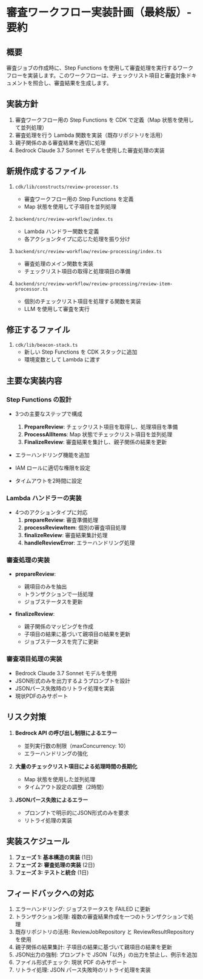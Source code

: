 # 審査ワークフロー実装計画（最終版）- 要約

## 概要

審査ジョブの作成時に、Step Functions を使用して審査処理を実行するワークフローを実装します。このワークフローは、チェックリスト項目と審査対象ドキュメントを照合し、審査結果を生成します。

## 実装方針

1. 審査ワークフロー用の Step Functions を CDK で定義（Map 状態を使用して並列処理）
2. 審査処理を行う Lambda 関数を実装（既存リポジトリを活用）
3. 親子関係のある審査結果を適切に処理
4. Bedrock Claude 3.7 Sonnet モデルを使用した審査処理の実装

## 新規作成するファイル

1. `cdk/lib/constructs/review-processor.ts`
   - 審査ワークフロー用の Step Functions を定義
   - Map 状態を使用して子項目を並列処理

2. `backend/src/review-workflow/index.ts`
   - Lambda ハンドラー関数を定義
   - 各アクションタイプに応じた処理を振り分け

3. `backend/src/review-workflow/review-processing/index.ts`
   - 審査処理のメイン関数を実装
   - チェックリスト項目の取得と処理項目の準備

4. `backend/src/review-workflow/review-processing/review-item-processor.ts`
   - 個別のチェックリスト項目を処理する関数を実装
   - LLM を使用して審査を実行

## 修正するファイル

1. `cdk/lib/beacon-stack.ts`
   - 新しい Step Functions を CDK スタックに追加
   - 環境変数として Lambda に渡す

## 主要な実装内容

### Step Functions の設計

- 3つの主要なステップで構成
  1. **PrepareReview**: チェックリスト項目を取得し、処理項目を準備
  2. **ProcessAllItems**: Map 状態でチェックリスト項目を並列処理
  3. **FinalizeReview**: 審査結果を集計し、親子関係の結果を更新

- エラーハンドリング機能を追加
- IAM ロールに適切な権限を設定
- タイムアウトを2時間に設定

### Lambda ハンドラーの実装

- 4つのアクションタイプに対応
  1. **prepareReview**: 審査準備処理
  2. **processReviewItem**: 個別の審査項目処理
  3. **finalizeReview**: 審査結果集計処理
  4. **handleReviewError**: エラーハンドリング処理

### 審査処理の実装

- **prepareReview**: 
  - 親項目のみを抽出
  - トランザクションで一括処理
  - ジョブステータスを更新

- **finalizeReview**:
  - 親子関係のマッピングを作成
  - 子項目の結果に基づいて親項目の結果を更新
  - ジョブステータスを完了に更新

### 審査項目処理の実装

- Bedrock Claude 3.7 Sonnet モデルを使用
- JSON形式のみを出力するようプロンプトを設計
- JSONパース失敗時のリトライ処理を実装
- 現状PDFのみサポート

## リスク対策

1. **Bedrock API の呼び出し制限によるエラー**
   - 並列実行数の制限（maxConcurrency: 10）
   - エラーハンドリングの強化

2. **大量のチェックリスト項目による処理時間の長期化**
   - Map 状態を使用した並列処理
   - タイムアウト設定の調整（2時間）

3. **JSONパース失敗によるエラー**
   - プロンプトで明示的にJSON形式のみを要求
   - リトライ処理の実装

## 実装スケジュール

1. **フェーズ 1: 基本構造の実装** (1日)
2. **フェーズ 2: 審査処理の実装** (2日)
3. **フェーズ 3: テストと統合** (1日)

## フィードバックへの対応

1. エラーハンドリング: ジョブステータスを FAILED に更新
2. トランザクション処理: 複数の審査結果作成を一つのトランザクションで処理
3. 既存リポジトリの活用: ReviewJobRepository と ReviewResultRepository を使用
4. 親子関係の結果集計: 子項目の結果に基づいて親項目の結果を更新
5. JSON出力の強制: プロンプトで JSON「以外」の出力を禁止し、例示を追加
6. ファイル形式チェック: 現状 PDF のみサポート
7. リトライ処理: JSON パース失敗時のリトライ処理を実装
